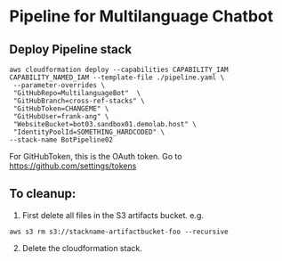 # Pipeline for Multilanguage Chatbot

## Deploy Pipeline stack


```
aws cloudformation deploy --capabilities CAPABILITY_IAM CAPABILITY_NAMED_IAM --template-file ./pipeline.yaml \
 --parameter-overrides \
 "GitHubRepo=MultilanguageBot"  \
 "GitHubBranch=cross-ref-stacks" \
 "GitHubToken=CHANGEME" \
 "GitHubUser=frank-ang" \
 "WebsiteBucket=bot03.sandbox01.demolab.host" \
 "IdentityPoolId=SOMETHING_HARDCODED" \
--stack-name BotPipeline02
```
For GitHubToken, this is the OAuth token. Go to https://github.com/settings/tokens 



## To cleanup:

1. First delete all files in the S3 artifacts bucket. 
e.g. 
```
aws s3 rm s3://stackname-artifactbucket-foo --recursive
```

2. Delete the cloudformation stack.